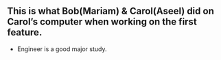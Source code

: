 ## This is what Bob(Mariam) & Carol(Aseel) did on Carol’s computer when working on the first feature.
- Engineer is a good major study.
